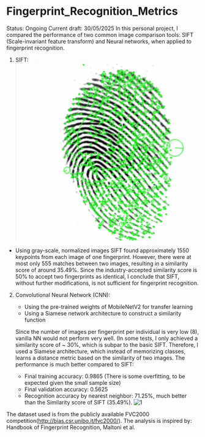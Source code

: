 # Fingerprint_Recognition_Metrics
Status: Ongoing
Current draft: 30/05/2025
In this personal project, I compared the performance of two common image comparison tools: SIFT (Scale-invariant feature transform) and Neural networks, when applied to fingerprint recognition. 

1) SIFT: 
![1](Images/01.png)
  - Using gray-scale, normalized images
  SIFT found approximately 1550 keypoints from each image of one fingerprint. However, there were at most only 555 matches between two images, resulting in a similarity score of around 35.49%. 
  Since the industry-accepted similarity score is 50% to accept two fingerprints as identical, I conclude that SIFT, without further modifications, is not sufficient for fingerprint recognition. 

2) Convolutional Neural Network (CNN):
   - Using the pre-trained weights of MobileNetV2 for transfer learning
   - Using a Siamese network architecture to construct a similarity function

   Since the number of images per fingerprint per individual is very low (8), vanilla NN would not perform very well. (In some tests, I only achieved a similarity score of ~ 30%, which is subpar to the basic SIFT.
   Therefore, I used a Siamese architecture, which instead of memorizing classes, learns a distance metric based on the similarity of two images.
   The performance is much better compared to SIFT:
   - Final training accuracy: 0.9865 (There is some overfitting, to be expected given the small sample size)
   - Final validation accuracy: 0.5625
   - Recognition accuracy by nearest neighbor: 71.25%, much better than the Similarity score of SIFT (35.49%).
![1](Result_CNN.png)

  
The dataset used is from the publicly available FVC2000 competition(http://bias.csr.unibo.it/fvc2000/).
The analysis is inspired by: Handbook of Fingerprint Recognition, Maltoni et al.

